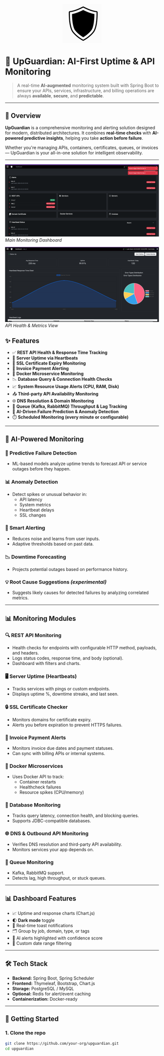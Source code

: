 <div align="center" width="100%">
    <img src="./images/litemode_logo.png" width="128" alt="" />
</div>



# 🤖 UpGuardian: AI-First Uptime & API Monitoring

> A real-time **AI-augmented** monitoring system built with Spring Boot to ensure your APIs, services, infrastructure, and billing operations are always **available**, **secure**, and **predictable**.

---

## 🚀 Overview

**UpGuardian** is a comprehensive monitoring and alerting solution designed for modern, distributed architectures. It combines **real-time checks** with **AI-powered predictive insights**, helping you take **action before failure**.

Whether you're managing APIs, containers, certificates, queues, or invoices — UpGuardian is your all-in-one solution for intelligent observability.

---

![UpGuardian Dashboard](./images/dashboard.png)
*Main Monitoring Dashboard*

![API Monitoring Dashboard](./images/api_dashboard.png)
*API Health & Metrics View*

## ✨ Features

- ✅ **REST API Health & Response Time Tracking**
- 📡 **Server Uptime via Heartbeats**
- 🔐 **SSL Certificate Expiry Monitoring**
- 🧾 **Invoice Payment Alerting**
- 🐳 **Docker Microservice Monitoring**
- 📉 **Database Query & Connection Health Checks**
- 📈 **System Resource Usage Alerts (CPU, RAM, Disk)**
- 📤 **Third-party API Availability Monitoring**
- 🌐 **DNS Resolution & Domain Monitoring**
- 🔁 **Queue (Kafka, RabbitMQ) Throughput & Lag Tracking**
- 🤖 **AI-Driven Failure Prediction & Anomaly Detection**
- ⏱️ **Scheduled Monitoring (every minute or configurable)**

---

## 🧠 AI-Powered Monitoring

### 🔮 Predictive Failure Detection
- ML-based models analyze uptime trends to forecast API or service outages before they happen.

### 📊 Anomaly Detection
- Detect spikes or unusual behavior in:
  - API latency
  - System metrics
  - Heartbeat delays
  - SSL changes

### 🧠 Smart Alerting
- Reduces noise and learns from user inputs.
- Adaptive thresholds based on past data.

### 📉 Downtime Forecasting
- Projects potential outages based on performance history.

### 💡 Root Cause Suggestions *(experimental)*
- Suggests likely causes for detected failures by analyzing correlated metrics.

---

## 📊 Monitoring Modules

### 🔍 REST API Monitoring
- Health checks for endpoints with configurable HTTP method, payloads, and headers.
- Logs status codes, response time, and body (optional).
- Dashboard with filters and charts.

### 🖥️ Server Uptime (Heartbeats)
- Tracks services with pings or custom endpoints.
- Displays uptime %, downtime streaks, and last seen.

### 🔒 SSL Certificate Checker
- Monitors domains for certificate expiry.
- Alerts you before expiration to prevent HTTPS failures.

### 🧾 Invoice Payment Alerts
- Monitors invoice due dates and payment statuses.
- Can sync with billing APIs or internal systems.

### 🐳 Docker Microservices
- Uses Docker API to track:
  - Container restarts
  - Healthcheck failures
  - Resource spikes (CPU/memory)

### 🧩 Database Monitoring
- Tracks query latency, connection health, and blocking queries.
- Supports JDBC-compatible databases.

### 🌐 DNS & Outbound API Monitoring
- Verifies DNS resolution and third-party API availability.
- Monitors services your app depends on.

### 🔁 Queue Monitoring
- Kafka, RabbitMQ support.
- Detects lag, high throughput, or stuck queues.

---

## 📊 Dashboard Features

- 📈 Uptime and response charts (Chart.js)
- 🌓 **Dark mode** toggle
- 🔔 Real-time toast notifications
- 🗂️ Group by job, domain, type, or tags
- 🧠 AI alerts highlighted with confidence score
- 📅 Custom date range filtering

---

## 🛠️ Tech Stack

- **Backend:** Spring Boot, Spring Scheduler
- **Frontend:** Thymeleaf, Bootstrap, Chart.js
- **Storage:** PostgreSQL / MySQL
- **Optional:** Redis for alert/event caching
- **Containerization:** Docker-ready

---

## 🧪 Getting Started

### 1. Clone the repo

```bash
git clone https://github.com/your-org/upguardian.git
cd upguardian
